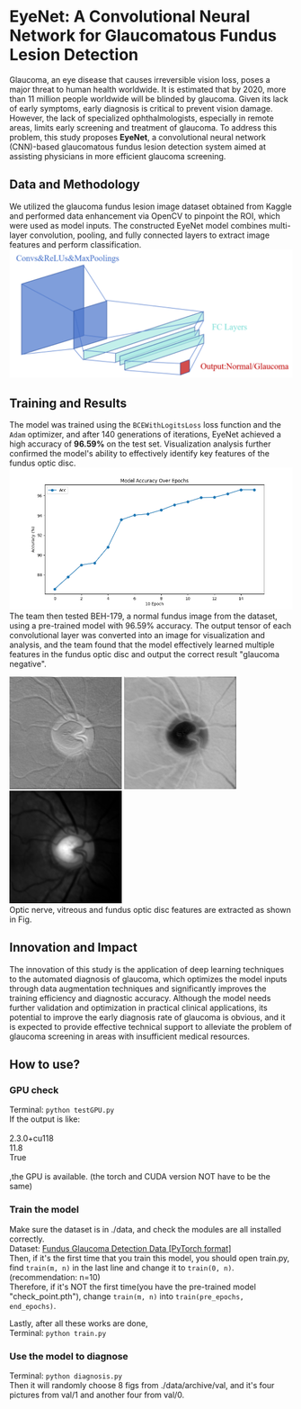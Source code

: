 # EyeNet: A Convolutional Neural Network for Glaucomatous Fundus Lesion Detection

Glaucoma, an eye disease that causes irreversible vision loss, poses a major threat to human health worldwide. It is estimated that by 2020, more than 11 million people worldwide will be blinded by glaucoma. Given its lack of early symptoms, early diagnosis is critical to prevent vision damage. However, the lack of specialized ophthalmologists, especially in remote areas, limits early screening and treatment of glaucoma. To address this problem, this study proposes **EyeNet**, a convolutional neural network (CNN)-based glaucomatous fundus lesion detection system aimed at assisting physicians in more efficient glaucoma screening.

## Data and Methodology
We utilized the glaucoma fundus lesion image dataset obtained from Kaggle and performed data enhancement via OpenCV to pinpoint the ROI, which were used as model inputs. The constructed EyeNet model combines multi-layer convolution, pooling, and fully connected layers to extract image features and perform classification.<br />
![avatar](demo/construct.png)

## Training and Results
The model was trained using the `BCEWithLogitsLoss` loss function and the `Adam` optimizer, and after 140 generations of iterations, EyeNet achieved a high accuracy of **96.59%** on the test set. Visualization analysis further confirmed the model's ability to effectively identify key features of the fundus optic disc.<br />
![avatar](demo/AccuracyCurve.png)
<br />
The team then tested BEH-179, a normal fundus image from the dataset, using a pre-trained model with 96.59% accuracy. The output tensor of each convolutional layer was converted into an image for visualization and analysis, and the team found that the model effectively learned multiple features in the fundus optic disc and output the correct result "glaucoma negative".<br />
                        
![avatar](demo/kernal1.png)
![avatar](demo/kernal2.png)
![avatar](demo/kernal3.png)
<br />
Optic nerve, vitreous and fundus optic disc features are extracted as shown in Fig.
## Innovation and Impact
The innovation of this study is the application of deep learning techniques to the automated diagnosis of glaucoma, which optimizes the model inputs through data augmentation techniques and significantly improves the training efficiency and diagnostic accuracy. Although the model needs further validation and optimization in practical clinical applications, its potential to improve the early diagnosis rate of glaucoma is obvious, and it is expected to provide effective technical support to alleviate the problem of glaucoma screening in areas with insufficient medical resources.
<br />
## How to use?
### GPU check
Terminal: `python testGPU.py`<br />
If the output is like:<br />
<br>
2.3.0+cu118<br />
11.8<br />
True<br />
<br>
,the GPU is available. (the torch and CUDA version NOT have to be the same)<br />

### Train the model
Make sure the dataset is in ./data, and check the modules are all installed correctly.<br />
Dataset: [Fundus Glaucoma Detection Data [PyTorch format]](https://www.kaggle.com/datasets/sabari50312/fundus-pytorch "Fundus Glaucoma Detection Data [PyTorch format]")<br>
Then, if it's the first time that you train this model, you should open train.py, find `train(m, n)` in the last line and change it to `train(0, n)`.(recommendation: n=10)<br />
Therefore, if it's NOT the first time(you have the pre-trained model "check_point.pth"), change `train(m, n)` into `train(pre_epochs, end_epochs)`.<br />

Lastly, after all these works are done, <br />
Terminal: `python train.py`<br />

### Use the model to diagnose
Terminal: `python diagnosis.py`<br />
Then it will randomly choose 8 figs from ./data/archive/val, and it's four pictures from val/1 and another four from val/0.<br />
